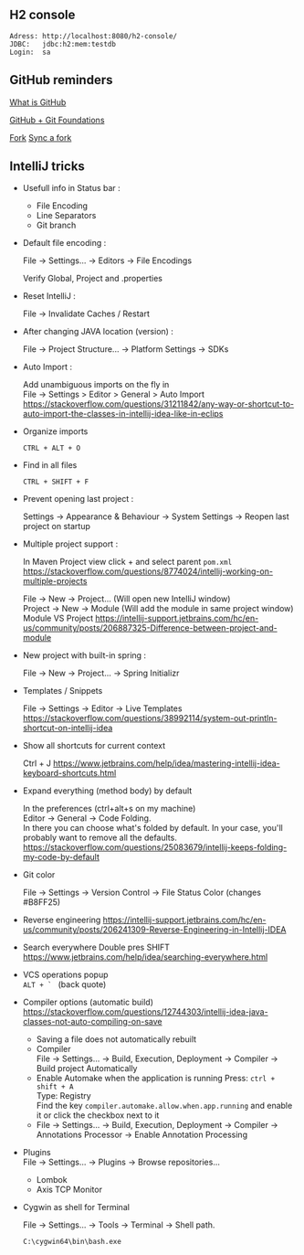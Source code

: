 
## H2 console

    Adress: http://localhost:8080/h2-console/
    JDBC:   jdbc:h2:mem:testdb
    Login:  sa
    
    
## GitHub reminders

[What is GitHub](https://www.youtube.com/watch?v=HwrPhOp6-aM)

[GitHub + Git Foundations](https://www.youtube.com/watch?v=w3jLJU7DT5E)

[Fork](https://help.github.com/articles/fork-a-repo/)
[Sync a fork](https://help.github.com/articles/syncing-a-fork/)


## IntelliJ tricks

- Usefull info in Status bar :

    - File Encoding
    - Line Separators
    - Git branch

- Default file encoding :
    
    File -> Settings... -> Editors -> File Encodings
    
    Verify Global, Project and .properties
    
- Reset IntelliJ :

    File -> Invalidate Caches / Restart

- After changing JAVA location (version) :  

    File -> Project Structure... -> Platform Settings -> SDKs

- Auto Import :

    Add unambiguous imports on the fly in  
File -> Settings > Editor > General > Auto Import
https://stackoverflow.com/questions/31211842/any-way-or-shortcut-to-auto-import-the-classes-in-intellij-idea-like-in-eclips

- Organize imports

    `CTRL + ALT + O`
    
- Find in all files

    `CTRL + SHIFT + F`

- Prevent opening last project :

    Settings -> Appearance & Behaviour -> System Settings -> Reopen last project on startup

- Multiple project support :

    In Maven Project view click + and select parent `pom.xml`
    https://stackoverflow.com/questions/8774024/intellij-working-on-multiple-projects
    
    File -> New -> Project... (Will open new IntelliJ window)  
    Project -> New -> Module (Will add the module in same project window)  
    Module VS Project
    https://intellij-support.jetbrains.com/hc/en-us/community/posts/206887325-Difference-between-project-and-module
    
- New project with built-in spring :

    File -> New -> Project... -> Spring Initializr 

- Templates / Snippets

    File -> Settings -> Editor -> Live Templates
    https://stackoverflow.com/questions/38992114/system-out-println-shortcut-on-intellij-idea

- Show all shortcuts for current context

    Ctrl + J
    https://www.jetbrains.com/help/idea/mastering-intellij-idea-keyboard-shortcuts.html

- Expand everything (method body) by default

    In the preferences (ctrl+alt+s on my machine)  
    Editor -> General -> Code Folding.  
    In there you can choose what's folded by default. In your case, you'll probably want to remove all the defaults.
    https://stackoverflow.com/questions/25083679/intellij-keeps-folding-my-code-by-default

- Git color

    File -> Settings -> Version Control -> File Status Color (changes #B8FF25)

- Reverse engineering
    https://intellij-support.jetbrains.com/hc/en-us/community/posts/206241309-Reverse-Engineering-in-Intellij-IDEA
    
- Search everywhere
    Double pres SHIFT
    https://www.jetbrains.com/help/idea/searching-everywhere.html
    
- VCS operations popup  
    ``ALT + ` `` (back quote)
    
- Compiler options (automatic build)
    https://stackoverflow.com/questions/12744303/intellij-idea-java-classes-not-auto-compiling-on-save
    - Saving a file does not automatically rebuilt
    - Compiler  
        File -> Settings... -> Build, Execution, Deployment -> Compiler -> Build project Automatically
    - Enable Automake when the application is running
      Press: `ctrl + shift + A`  
      Type: Registry  
      Find the key `compiler.automake.allow.when.app.running` and enable it or click the checkbox next to it
    - File -> Settings... -> Build, Execution, Deployment -> Compiler -> Annotations Processor -> Enable Annotation Processing

- Plugins  
    File -> Settings... -> Plugins -> Browse repositories...
    
    - Lombok
    - Axis TCP Monitor
    
- Cygwin as shell for Terminal
    
    File -> Settings... -> Tools -> Terminal -> Shell path.
    
    ```C:\cygwin64\bin\bash.exe```